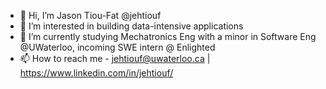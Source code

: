 - 👋 Hi, I’m Jason Tiou-Fat @jehtiouf
- 👀 I’m interested in building data-intensive applications
- 🌱 I’m currently studying Mechatronics Eng with a minor in Software Eng @UWaterloo, incoming SWE intern @ Enlighted
- 📫 How to reach me - jehtiouf@uwaterloo.ca | https://www.linkedin.com/in/jehtiouf/
<!---
jehtiouf/jehtiouf is a ✨ special ✨ repository because its `README.md` (this file) appears on your GitHub profile.
You can click the Preview link to take a look at your changes.
--->

